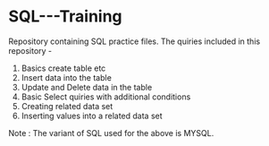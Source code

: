 # SQL---Training
Repository containing SQL practice files.
The quiries included in this repository -
1. Basics create table etc
2. Insert data into the table
3. Update and Delete data in the table
4. Basic Select quiries with additional conditions
5. Creating related data set
6. Inserting values into a related data set

Note : The variant of SQL used for the above is MYSQL.
